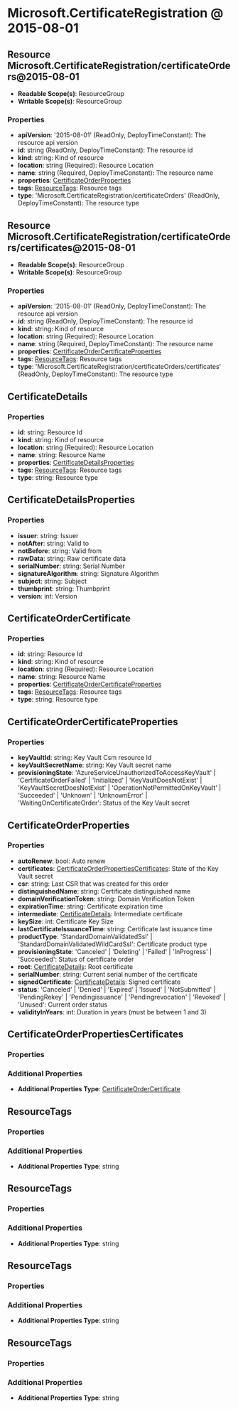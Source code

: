 # Microsoft.CertificateRegistration @ 2015-08-01

## Resource Microsoft.CertificateRegistration/certificateOrders@2015-08-01
* **Readable Scope(s)**: ResourceGroup
* **Writable Scope(s)**: ResourceGroup
### Properties
* **apiVersion**: '2015-08-01' (ReadOnly, DeployTimeConstant): The resource api version
* **id**: string (ReadOnly, DeployTimeConstant): The resource id
* **kind**: string: Kind of resource
* **location**: string (Required): Resource Location
* **name**: string (Required, DeployTimeConstant): The resource name
* **properties**: [CertificateOrderProperties](#certificateorderproperties)
* **tags**: [ResourceTags](#resourcetags): Resource tags
* **type**: 'Microsoft.CertificateRegistration/certificateOrders' (ReadOnly, DeployTimeConstant): The resource type

## Resource Microsoft.CertificateRegistration/certificateOrders/certificates@2015-08-01
* **Readable Scope(s)**: ResourceGroup
* **Writable Scope(s)**: ResourceGroup
### Properties
* **apiVersion**: '2015-08-01' (ReadOnly, DeployTimeConstant): The resource api version
* **id**: string (ReadOnly, DeployTimeConstant): The resource id
* **kind**: string: Kind of resource
* **location**: string (Required): Resource Location
* **name**: string (Required, DeployTimeConstant): The resource name
* **properties**: [CertificateOrderCertificateProperties](#certificateordercertificateproperties)
* **tags**: [ResourceTags](#resourcetags): Resource tags
* **type**: 'Microsoft.CertificateRegistration/certificateOrders/certificates' (ReadOnly, DeployTimeConstant): The resource type

## CertificateDetails
### Properties
* **id**: string: Resource Id
* **kind**: string: Kind of resource
* **location**: string (Required): Resource Location
* **name**: string: Resource Name
* **properties**: [CertificateDetailsProperties](#certificatedetailsproperties)
* **tags**: [ResourceTags](#resourcetags): Resource tags
* **type**: string: Resource type

## CertificateDetailsProperties
### Properties
* **issuer**: string: Issuer
* **notAfter**: string: Valid to
* **notBefore**: string: Valid from
* **rawData**: string: Raw certificate data
* **serialNumber**: string: Serial Number
* **signatureAlgorithm**: string: Signature Algorithm
* **subject**: string: Subject
* **thumbprint**: string: Thumbprint
* **version**: int: Version

## CertificateOrderCertificate
### Properties
* **id**: string: Resource Id
* **kind**: string: Kind of resource
* **location**: string (Required): Resource Location
* **name**: string: Resource Name
* **properties**: [CertificateOrderCertificateProperties](#certificateordercertificateproperties)
* **tags**: [ResourceTags](#resourcetags): Resource tags
* **type**: string: Resource type

## CertificateOrderCertificateProperties
### Properties
* **keyVaultId**: string: Key Vault Csm resource Id
* **keyVaultSecretName**: string: Key Vault secret name
* **provisioningState**: 'AzureServiceUnauthorizedToAccessKeyVault' | 'CertificateOrderFailed' | 'Initialized' | 'KeyVaultDoesNotExist' | 'KeyVaultSecretDoesNotExist' | 'OperationNotPermittedOnKeyVault' | 'Succeeded' | 'Unknown' | 'UnknownError' | 'WaitingOnCertificateOrder': Status of the Key Vault secret

## CertificateOrderProperties
### Properties
* **autoRenew**: bool: Auto renew
* **certificates**: [CertificateOrderPropertiesCertificates](#certificateorderpropertiescertificates): State of the Key Vault secret
* **csr**: string: Last CSR that was created for this order
* **distinguishedName**: string: Certificate distinguished name
* **domainVerificationToken**: string: Domain Verification Token
* **expirationTime**: string: Certificate expiration time
* **intermediate**: [CertificateDetails](#certificatedetails): Intermediate certificate
* **keySize**: int: Certificate Key Size
* **lastCertificateIssuanceTime**: string: Certificate last issuance time
* **productType**: 'StandardDomainValidatedSsl' | 'StandardDomainValidatedWildCardSsl': Certificate product type
* **provisioningState**: 'Canceled' | 'Deleting' | 'Failed' | 'InProgress' | 'Succeeded': Status of certificate order
* **root**: [CertificateDetails](#certificatedetails): Root certificate
* **serialNumber**: string: Current serial number of the certificate
* **signedCertificate**: [CertificateDetails](#certificatedetails): Signed certificate
* **status**: 'Canceled' | 'Denied' | 'Expired' | 'Issued' | 'NotSubmitted' | 'PendingRekey' | 'Pendingissuance' | 'Pendingrevocation' | 'Revoked' | 'Unused': Current order status
* **validityInYears**: int: Duration in years (must be between 1 and 3)

## CertificateOrderPropertiesCertificates
### Properties
### Additional Properties
* **Additional Properties Type**: [CertificateOrderCertificate](#certificateordercertificate)

## ResourceTags
### Properties
### Additional Properties
* **Additional Properties Type**: string

## ResourceTags
### Properties
### Additional Properties
* **Additional Properties Type**: string

## ResourceTags
### Properties
### Additional Properties
* **Additional Properties Type**: string

## ResourceTags
### Properties
### Additional Properties
* **Additional Properties Type**: string

